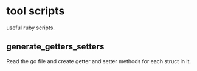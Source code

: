 # tool scripts

useful ruby scripts.

## generate_getters_setters

Read the go file and create getter and setter methods for each struct in it.
